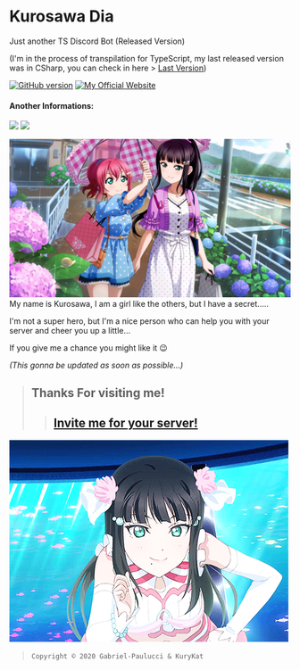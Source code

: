 # Kurosawa Dia
Just another TS Discord Bot (Released Version)

(I'm in the process of transpilation for TypeScript, my last released version was in CSharp, you can check in here > [Last Version](https://github.com/Gabriel-Paulucci/KurosawaDia/tree/VersãoPublicada))


[![GitHub version](https://img.shields.io/github/package-json/v/Gabriel-Paulucci/KurosawaDia?style=flat-square&labelColor=purple)](#invite-me-for-your-server) [![My Official Website](https://img.shields.io/badge/-My%20Website!-purple?style=flat-square&labelColor=purple&logo=google&logoColor=white)](https://kurosawa.zuraaa.com/)

#### Another Informations:
[![](https://zuraaa.com/api/bots/389917977862078484/shield?type=tinyOwnerBot)](https://zuraaa.com/bots/389917977862078484/)
[![](https://zuraaa.com/api/bots/389917977862078484/shield)](https://zuraaa.com/bots/389917977862078484/votar)

![KudKudImage](other/images/Dia_chan.png)
My name is Kurosawa, I am a girl like the others, but I have a secret.....

I'm not a super hero, but I'm a nice person who can help you with your server and cheer you up a little...

If you give me a chance you might like it 😉

*(This gonna be updated as soon as possible...)*

> ## Thanks For visiting me!
>> ## [Invite me for your server!](https://zuraaa.com/bots/389917977862078484/add)
![](other/gifs/dia_chan_yay.gif)

>     Copyright © 2020 Gabriel-Paulucci & KuryKat
